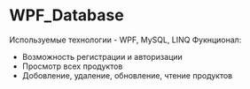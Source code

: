 # WPF_Database
Используемые технологии - WPF, MySQL, LINQ
Фукнционал:
- Возможность регистрации и авторизации
- Просмотр всех продуктов
- Добовление, удаление, обновление, чтение продуктов
